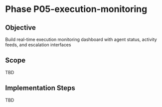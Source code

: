 # Phase P05-execution-monitoring

## Objective
Build real-time execution monitoring dashboard with agent status, activity feeds, and escalation interfaces

## Scope
TBD

## Implementation Steps
TBD
